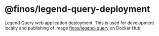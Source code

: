 # @finos/legend-query-deployment

Legend Query web application deployment. This is used for development locally and publishing of image [finos/legend-query](https://hub.docker.com/r/finos/legend-query) on Docker Hub.
